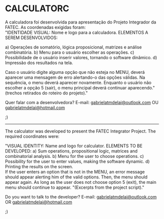 # CALCULATORC
A calculadora foi desenvolvida para apresentação do Projeto Integrador da FATEC. As coordenadas exigidas foram:  
"IDENTIDADE VISUAL: Nome e logo para a calculadora. 
ELEMENTOS A SEREM DESENVOLVIDOS: 

a) Operações de somatório, lógica proposicional, matrizes e análise combinatória.
b) Menu para o usuário escolher as operações. 
c) Possibilidade de o usuário inserir valores, tornando o software dinâmico. 
d) Impressão dos resultados na tela.  

Caso o usuário digite alguma opção que não esteja no MENU, deverá aparecer uma mensagem de erro alertando-o das opções válidas. Na sequência, o menu deverá aparecer novamente. Enquanto o usuário não escolher a opção 5 (sair), o menu principal deverá continuar aparecendo." (trechos retirados do roteiro do projeto)." 

Quer falar com a desenvolvedora?
E-mail: gabrielatmdelai@outlook.com OU gabrielatmdelai@hotmail.com

;)
____________________________________________________________________________________________________________________________


The calculator was developed to present the FATEC Integrator Project. The required coordinates were:  

"VISUAL IDENTITY: Name and logo for calculator. 
ELEMENTS TO BE DEVELOPED:
a) Sum operations, propositional logic, matrices and combinatorial analysis.
b) Menu for the user to choose operations. 
c) Possibility for the user to enter values, making the software dynamic. 
d) Printing the results on the screen.  
If the user enters an option that is not in the MENU, an error message should appear alerting him of the valid options. Then, the menu should appear again. As long as the user does not choose option 5 (exit), the main menu should continue to appear. "(Excerpts from the project script)."

Do you want to talk to the developer?
E-mail: gabrielatmdelai@outlook.com OR gabrielatmdelai@hotmail.com

;)
